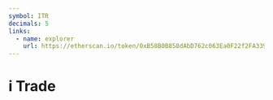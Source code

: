 ```yaml
---
symbol: ITR
decimals: 5
links:
  - name: explorer
    url: https://etherscan.io/token/0xB58B0B858dAbD762c063Ea0F22f2FA3397474529
---
```


# i Trade
